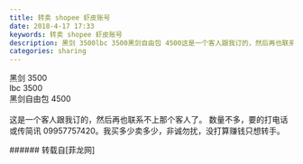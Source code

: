 ```yaml
---
title: 转卖 shopee 虾皮账号
date: 2018-4-17 17:33
keywords: 转卖 shopee 虾皮账号
description: 黑剑 3500lbc 3500黑剑自由包 4500这是一个客人跟我订的，然后再也联系不上那个客人了。 数量不多，要的打电话或传简讯 09957757420。我买多少卖多少，非诚勿扰，没打算赚钱只想转手。
categories: sharing
---
```

<td class="t_f" id="postmessage_1262892">

黑剑 3500<br/>
lbc 3500<br/>
黑剑自由包 4500<br/>
<br/>
这是一个客人跟我订的，然后再也联系不上那个客人了。 数量不多，要的打电话或传简讯 09957757420。我买多少卖多少，非诚勿扰，没打算赚钱只想转手。<br/>
</td>
###### 转载自[菲龙网]